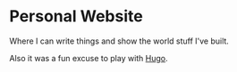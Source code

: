 Personal Website
======================

Where I can write things and show the world stuff I've built.

Also it was a fun excuse to play with [Hugo](https://gohugo.io/).
